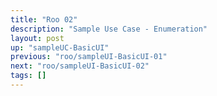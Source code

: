 ```yaml
---
title: "Roo 02"
description: "Sample Use Case - Enumeration"
layout: post
up: "sampleUC-BasicUI"
previous: "roo/sampleUI-BasicUI-01"
next: "roo/sampleUI-BasicUI-02"
tags: []
---
```


